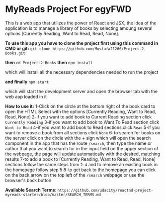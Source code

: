 # MyReads Project For egyFWD

This is a web app that utilizes the power of React and JSX, the idea of the application is to manage a library of books by selecting amoung several options [Currently Reading, Want to Read, Read, None].

**To use this app you have to clone the project first using this command in CMD or git:**
`git clone https://github.com/Mustafa21266/Project-2-Books.git`

**then**
`cd Project-2-Books`
**then**
`npm install`

which will install all the necessary dependencies needed to run the project

**and finally**
`npm start`

 which will start the development server and open the browser tab with the web app loaded in it

**How to use it:**
1-Click on the circle at the bottom right of the book card to open the HTML Select with the options [Currently Reading, Want to Read, Read, None]
2-if you want to add book to Current Reading section click `Currently Reading`
3-if you want to add book to Want To Read section click `Want to Read`
4-if you want to add book to Read sections click `Read`
5-if you want to remove a book from all sections click `None`
6-to search for books on the server click on the circle with the + sign which will open the search component in the app that has the route `/search`, then type the name or author that you want to search for in the input field on the upper section of the webpage, the page will update automatically with the desired, matching results
7-to add a book to [Currently Reading, Want to Read, Read, None] sections follow the same steps from `2-4` and to remove an existing book in the homepage follow step 5
8-to get back to the homepage you can click on the back arrow on the top left of the `/search` webpage or use the browser's back button

**Available Search Terms**:
`https://github.com/udacity/reactnd-project-myreads-starter/blob/master/SEARCH_TERMS.md`
